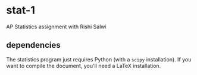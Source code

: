 # stat-1

AP Statistics assignment with Rishi Salwi

## dependencies
The statistics program just requires Python (with a `scipy` installation). If you want to compile the document, you'll need a LaTeX installation.
